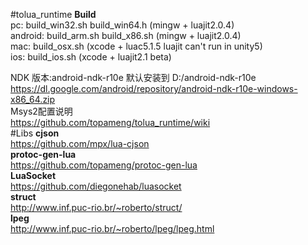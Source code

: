 #tolua_runtime
**Build**<br>
pc: build_win32.sh build_win64.h  (mingw + luajit2.0.4) <br>
android: build_arm.sh build_x86.sh (mingw + luajit2.0.4) <br>
mac: build_osx.sh (xcode + luac5.1.5 luajit can't run in unity5) <br>
ios: build_ios.sh (xcode + luajit2.1 beta) <br>

NDK 版本:android-ndk-r10e 默认安装到 D:/android-ndk-r10e<br>
https://dl.google.com/android/repository/android-ndk-r10e-windows-x86_64.zip<br>
Msys2配置说明<br>
https://github.com/topameng/tolua_runtime/wiki<br>
#Libs
**cjson**<br>
https://github.com/mpx/lua-cjson<br>
**protoc-gen-lua**<br>
https://github.com/topameng/protoc-gen-lua<br>
**LuaSocket** <br>
https://github.com/diegonehab/luasocket<br>
**struct**<br>
http://www.inf.puc-rio.br/~roberto/struct/<br>
**lpeg**<br>
http://www.inf.puc-rio.br/~roberto/lpeg/lpeg.html
